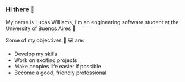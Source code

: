 ### Hi there :metal:
My name is Lucas Williams, i'm an engineering software student at the University of Buenos Aires :orange_book:

Some of my objectives :man: :computer: are:
* Develop my skills
* Work on exciting projects
* Make peoples life easier if possible
* Become a good, friendly professional

<!--
**lucas96will/lucas96will** is a ✨ _special_ ✨ repository because its `README.md` (this file) appears on your GitHub profile.

Here are some ideas to get you started:

- 🔭 I’m currently working on ...
- 🌱 I’m currently learning ...
- 👯 I’m looking to collaborate on ...
- 🤔 I’m looking for help with ...
- 💬 Ask me about ...
- 📫 How to reach me: ...
- 😄 Pronouns: ...
- ⚡ Fun fact: ...
-->
